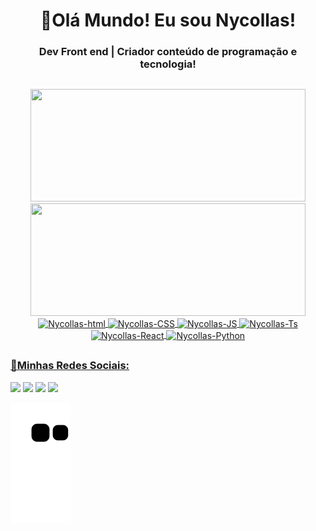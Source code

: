  
<h1 align="center">👋Olá Mundo! Eu sou Nycollas!</h1>


<h3 align="center"> Dev Front end | Criador conteúdo de programação e tecnologia!</h3>

##

<div align="center">
  <a href="hhttps://github.com/NycollasSantos">
  <img height="180em" width="440" src="https://github-readme-stats.vercel.app/api?username=NycollasSantos&show_icons=true&theme=dark&include_all_commits=true&count_private=true"/>
  <img height="180em" width="440" src="https://github-readme-stats.vercel.app/api/top-langs/?username=NycollasSantos&layout=compact&langs_count=7&theme=dark"/>
   <br>
   <img align="center" alt="Nycollas-html" height="50" width="120" src="https://img.shields.io/badge/HTML-239120?style=for-the-badge&logo=html5&logoColor=white">
  <img align="center" alt="Nycollas-CSS" height="50" width="120" src="https://img.shields.io/badge/CSS3-1572B6?style=for-the-badge&logo=css3&logoColor=white">
  <img align="center" alt="Nycollas-JS" height="50" width="120" src="https://img.shields.io/badge/JavaScript-F7DF1E?style=for-the-badge&logo=javascript&logoColor=black">
  <img align="center" alt="Nycollas-Ts" height="50" width="120" src="https://img.shields.io/badge/TypeScript-007ACC?style=for-the-badge&logo=typescript&logoColor=white">
  <img align="center" alt="Nycollas-React" height="50" width="120" src="https://img.shields.io/badge/React-20232A?style=for-the-badge&logo=react&logoColor=61DAFB">
  <img align="center" alt="Nycollas-Python" height="50" width="120" src="https://img.shields.io/badge/Python-3776AB?style=for-the-badge&logo=python&logoColor=white">
</div>

##
  
  

  ### 🔗Minhas Redes Sociais:
<div>
  <a href="https://www.youtube.com/channel/UC9ffUKrx6ueEx5-Zr2pK5EQ" target="_blank"><img src="https://img.shields.io/badge/YouTube-FF0000?style=for-the-badge&logo=youtube&logoColor=white" target="_blank"></a>  
  <a href="https://www.instagram.com/eusounycollas/" target="_blank"><img src="https://img.shields.io/badge/Instagram-E4405F?style=for-the-badge&logo=instagram&logoColor=white" target="_blank"></a> 
<a href="https://discord.gg/wagxzStdcR" target="_blank"><img src="https://img.shields.io/badge/Discord-7289DA?style=for-the-badge&logo= discord&logoColor=white" target="_blank"></a> 
  <a href="www.linkedin.com/in/nycollas-santos" target="_blank"><img src="https://img.shields.io/badge/LinkedIn-0077B5?style=for-the-badge&logo=linkedin&logoColor=white" target="_blank"></a>
 
  ![ Animação de cobra ](https://github.com/rafaballerini/rafaballerini/blob/output/github-contribution-grid-snake.svg)
 
</div>
